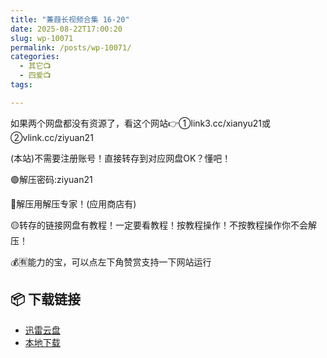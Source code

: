 ```yaml
---
title: "蒹葭长视频合集 16-20"
date: 2025-08-22T17:00:20
slug: wp-10071
permalink: /posts/wp-10071/
categories:
  - 其它📺
  - 四爱📺
tags:

---
```


如果两个网盘都没有资源了，看这个网站👉①link3.cc/xianyu21或②vlink.cc/ziyuan21

(本站)不需要注册账号！直接转存到对应网盘OK？懂吧！

🟢解压密码:ziyuan21

🔵解压用解压专家！(应用商店有)

🟡转存的链接网盘有教程！一定要看教程！按教程操作！不按教程操作你不会解压！

💰🈶能力的宝，可以点左下角赞赏支持一下网站运行

## 📦 下载链接
- [迅雷云盘](https://blziyuan21.com/pay-download/10071?key=1790a1b0ca&down_id=0)
- [本地下载](https://blziyuan21.com/pay-download/10071?key=1790a1b0ca&down_id=1)

